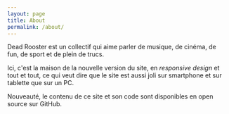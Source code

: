 ```yaml
---
layout: page
title: About
permalink: /about/
---
```


Dead Rooster est un collectif qui aime parler de musique, de cinéma, de fun, de sport
et de plein de trucs.

Ici, c'est la maison de la nouvelle version du site, en *responsive design* et tout
et tout, ce qui veut dire que le site est aussi joli sur smartphone et sur tablette
que sur un PC.
 
Nouveauté, le contenu de ce site et son code sont disponibles en open source sur 
GitHub.
